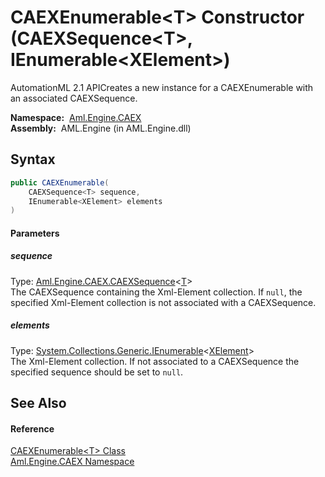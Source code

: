 CAEXEnumerable&lt;T> Constructor (CAEXSequence&lt;T>, IEnumerable&lt;XElement>)
===============================================================================
AutomationML 2.1 APICreates a new instance for a CAEXEnumerable with an associated CAEXSequence.

  **Namespace:**  [Aml.Engine.CAEX][1]  
  **Assembly:**  AML.Engine (in AML.Engine.dll)

Syntax
------

```csharp
public CAEXEnumerable(
	CAEXSequence<T> sequence,
	IEnumerable<XElement> elements
)
```

#### Parameters

##### *sequence*
Type: [Aml.Engine.CAEX.CAEXSequence][2]&lt;[T][3]>  
 The CAEXSequence containing the Xml-Element collection. If `null`, the specified Xml-Element collection is not associated with a CAEXSequence.

##### *elements*
Type: [System.Collections.Generic.IEnumerable][4]&lt;[XElement][5]>  
 The Xml-Element collection. If not associated to a CAEXSequence the specified sequence should be set to `null`.


See Also
--------

#### Reference
[CAEXEnumerable&lt;T> Class][3]  
[Aml.Engine.CAEX Namespace][1]  

[1]: ../README.md
[2]: ../CAEXSequence_1/README.md
[3]: README.md
[4]: https://docs.microsoft.com/dotnet/api/system.collections.generic.ienumerable-1
[5]: https://docs.microsoft.com/dotnet/api/system.xml.linq.xelement
[6]: https://www.automationml.org
[7]: ../../icons/logoShade.png